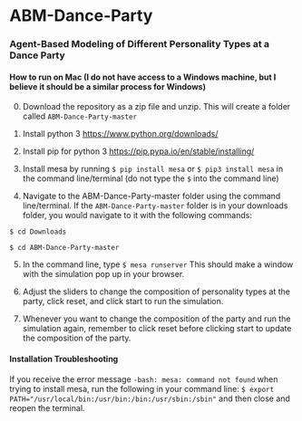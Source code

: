 # ABM-Dance-Party
### Agent-Based Modeling of Different Personality Types at a Dance Party

#### How to run on Mac (I do not have access to a Windows machine, but I believe it should be a similar process for Windows)

0. Download the repository as a zip file and unzip. This will create a folder called `ABM-Dance-Party-master`

1. Install python 3 https://www.python.org/downloads/

2. Install pip for python 3 https://pip.pypa.io/en/stable/installing/

3. Install mesa by running `$ pip install mesa` or `$ pip3 install mesa` in the command line/terminal (do not type the `$` into the command line)

4. Navigate to the ABM-Dance-Party-master folder using the command line/terminal.
  If the `ABM-Dance-Party-master` folder is in your downloads folder, you would navigate to it with the following commands:
  
  `$ cd Downloads`
  
  `$ cd ABM-Dance-Party-master`
 
 5. In the command line, type `$ mesa runserver` This should make a window with the simulation pop up in your browser.
 
 6. Adjust the sliders to change the composition of personality types at the party, click reset, and click start to run the simulation.
 
 7. Whenever you want to change the composition of the party and run the simulation again, remember to click reset before clicking start to update the composition of the party.
 
#### Installation Troubleshooting

If you receive the error message `-bash: mesa: command not found` when trying to install mesa, run the following in your command line:
`$ export PATH="/usr/local/bin:/usr/bin:/bin:/usr/sbin:/sbin"` and then close and reopen the terminal.
